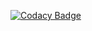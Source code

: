 [![Codacy Badge](https://app.codacy.com/project/badge/Grade/bbb71756400a4d52a23553af92297c12)](https://www.codacy.com/gh/sejal-patil-2112/M1_Snake_Game/dashboard?utm_source=github.com&amp;utm_medium=referral&amp;utm_content=sejal-patil-2112/M1_Snake_Game&amp;utm_campaign=Badge_Grade)
